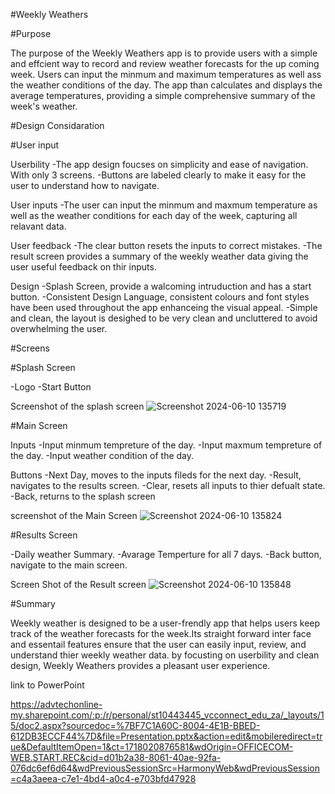 #Weekly Weathers

#Purpose

The purpose of the Weekly Weathers app is to provide users with a simple and effcient way to record and review weather forecasts for the up coming week. Users can input the minmum and maximum temperatures as well ass the weather conditions of the day. The app than calculates and displays the average temperatures, providing a simple comprehensive summary of the week's weather.

#Design Considaration

#User input

Userbility
-The app design foucses on simplicity and ease of navigation. With only 3 screens. 
-Buttons are labeled clearly to make it easy for the user to understand how to navigate.

User inputs
-The user can input the minmum and maxmum temperature as well as the weather conditions for each day of the week, capturing all relavant data.

User feedback
-The clear button resets the inputs to correct mistakes.
-The result screen provides a summary of the weekly weather data giving the user useful feedback on thir inputs.

Design
-Splash Screen, provide a walcoming intruduction and has a start button.
-Consistent Design Language, consistent colours and font styles have been used throughout the app enhanceing the visual appeal.
-Simple and clean, the layout is desighed to be very clean and uncluttered to avoid overwhelming the user.

#Screens

#Splash Screen

-Logo
-Start Button

Screenshot of the splash screen
![Screenshot 2024-06-10 135719](https://github.com/ST10443445-Sboniso-Magoqwana/weatherApp/assets/164514677/99c51e79-1c47-4431-97fd-b53d89651d76)


#Main Screen

Inputs
-Input minmum tempreture of the day.
-Input maxmum tempreture of the day.
-Input weather condition of the day.

Buttons
-Next Day, moves to the inputs fileds for the next day.
-Result, navigates to the results screen.
-Clear, resets all inputs to thier defualt state.
-Back, returns to the splash screen

screenshot of the Main Screen
![Screenshot 2024-06-10 135824](https://github.com/ST10443445-Sboniso-Magoqwana/weatherApp/assets/164514677/2044645d-2dce-4390-a1c7-34a9268a3c69)


#Results Screen

-Daily weather Summary.
-Avarage Temperture for all 7 days.
-Back button, navigate to the main screen.

Screen Shot of the Result screen
![Screenshot 2024-06-10 135848](https://github.com/ST10443445-Sboniso-Magoqwana/weatherApp/assets/164514677/41228571-88e3-424a-bf19-f5d9f5fa3aac)


#Summary

Weekly weather is designed to be a user-frendly app that helps users keep track of the weather forecasts for the week.Its straight forward inter face and essentail features ensure that the user can easily input, review, and understand thier weekly weather data. by focusting on userbility and clean design, Weekly Weathers provides a pleasant user experience.

link to PowerPoint

https://advtechonline-my.sharepoint.com/:p:/r/personal/st10443445_vcconnect_edu_za/_layouts/15/doc2.aspx?sourcedoc=%7BF7C1A60C-8004-4E1B-BBED-612DB3ECCF44%7D&file=Presentation.pptx&action=edit&mobileredirect=true&DefaultItemOpen=1&ct=1718020876581&wdOrigin=OFFICECOM-WEB.START.REC&cid=d01b2a38-8061-40ae-92fa-076dc6ef6d64&wdPreviousSessionSrc=HarmonyWeb&wdPreviousSession=c4a3aeea-c7e1-4bd4-a0c4-e703bfd47928
